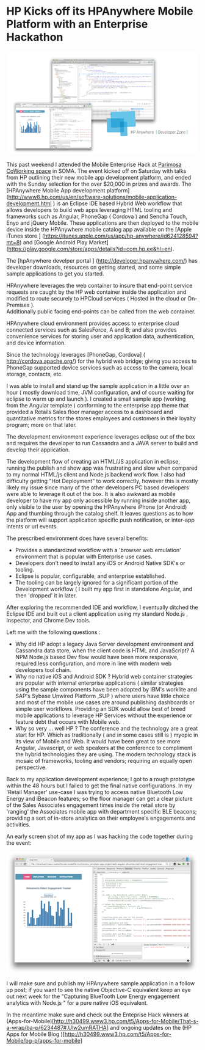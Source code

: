 HP Kicks off its HPAnywhere Mobile Platform with an Enterprise Hackathon
=========

![Image](screenshots/splash700x400.png?raw=true)

This past weekend I attended the Mobile Enterprise Hack at [Parimosa CoWorking space](http://www.parisoma.com/) in SOMA.
The event kicked off on Saturday with talks from HP outlining their new mobile app development platform, and ended with the Sunday selection for the over $20,000 in prizes and awards. 
The [HPAnywhere Mobile App development platform] (http://www8.hp.com/us/en/software-solutions/mobile-application-development.html ) is an Eclipse IDE based Hybrid Web workflow that allows developers to build web apps 
leveraging HTML tooling and frameworks such as Angular, PhoneGap ( Cordova ) and Sencha Touch, Enyo and jQuery Mobile.  These applications are then deployed to the mobile device inside the HPAnywhere mobile catalog app available on 
the [Apple iTunes store ] (https://itunes.apple.com/us/app/hp-anywhere/id624128594?mt=8) and [Google Android Play Market] (https://play.google.com/store/apps/details?id=com.hp.ee&hl=en).

The [hpAnywhere develper portal ] (http://developer.hpanywhere.com/) has developer downloads, resources on getting started, and some simple sample applications to get you started.

HPAnywhere leverages the web container to insure that end-point service requests are caught by the HP web container inside the application and modified to route securely to HPCloud services ( Hosted in the cloud or On-Premises ).  
Additionally public facing end-points can be called from the web container.

HPAnywhere cloud environment provides access to enterprise cloud connected services such as SalesForce, A and B; and also provides convenience services for storing user and application data, authentication, and device information.

Since the technology leverages [PhoneGap, Cordova] (  http://cordova.apache.org/) for the hybrid web bridge; giving you access to PhoneGap supported device services such as access to the camera, local storage, contacts, etc.

I was able to install and stand up the sample application in a little over an hour ( mostly download time, JVM configuration, and of course waiting for eclipse to warm up and launch ).  I created a small sample app (working from the Angular template ) conforming 
to the enterprise app theme that provided a Retails Sales floor manager access to a dashboard and quantitative metrics for the stores employees and customers in their loyalty program; more on that later.

The development environment experience leverages eclipse out of the box and requires the developer to run Cassandra and a JAVA server to build and develop their application.

The development flow of creating an HTML/JS application in eclipse, running the publish and show app was frustrating and slow when compared to my normal HTML/js client and Node.js backend work flow.  I also had difficulty 
getting "Hot Deployment" to work correctly, however this is mostly likely my issue since many of the other developers PC based developers were able to leverage it out of the box. It is also awkward as mobile developer to have my app only accessible by running inside another app, only visible to the user by opening the HPAnywhere iPhone (or Android) App and thumbing through the catalog shelf.  It leaves questions as to how the platform will support application specific push notification, or inter-app intents or url events.

The prescribed environment does have several benefits:
- Provides a standardized workflow with a 'browser web emulation' environment that is popular with Enterprise use cases.
- Developers don't need to install any iOS or Android Native SDK's or tooling.
- Eclipse is popular, configurable, and enterprise established.
- The tooling can be largely ignored for a significant portion of the Development workflow ( I built my app first in standalone Angular, and then 'dropped' it in later.

After exploring the recommended IDE and workflow, I eventually ditched the Eclipse IDE and built out a client application using my standard Node.js , Inspector, and Chrome Dev tools.


Left me with the following questions :
- Why did HP adopt a legacy Java Server development environment and Cassandra data store, when the client code is HTML and JavaScript?  A NPM Node.js based Dev flow would have been more responsive, required less configuration, and more in line with modern web developers tool chain.
- Why no native iOS and Android SDK ? Hybrid web container strategies are popular with internal enterprise applications ( similar strategies using the sample components have been adopted by IBM's worklite and SAP's Sybase Unwired Platform ,SUP ) where users have little choice and most of the mobile use cases are around publishing dashboards or simple user workflows.  Providing an SDK would allow best of breed mobile applications to leverage HP Services without the experience or feature debt that occurs with Mobile web.
- Why so very ... well HP ?  The conference and the technology are a great start for HP.  Which as traditionally ( and in some cases still is ) myopic in its view of Mobile and Web.  It would have been great to see more Angular, Javascript, or web speakers at the conference to compliment the hybrid technologies they are using. The modern technology stack is mosaic of frameworks, tooling and vendors; requiring an equally open perspective.

Back to my application development experience; I got to a rough prototype within the 48 hours but I failed to get the final native configurations.  In my 'Retail Manager' use-case I was trying to access native Bluetooth Low Energy and iBeacon features; so the floor manager can get a clear picture of the Sales Associates engagement times inside the retail store by 'ranging' the Associates mobile app with department specific BLE beacons;  providing a sort of in-store analytics on their employee's engagements and activities.

An early screen shot of my app as I was hacking the code together during the event:

![Image](screenshots/image1.png?raw=true)

I will make sure and publish my HPAnywhere sample application in a follow up post;  if you want to see the native Objective-C equivalent keep an eye out next week for the "Capturing BlueTooth Low Energy engagement analytics with Node.js " for a pure native iOS equivalent.

In the meantime make sure and check out the Enteprise Hack winners at (Apps-for-Mobile)[http://h30499.www3.hp.com/t5/Apps-for-Mobile/That-s-a-wrap/ba-p/6234487#.Ulw2umRATHA] and ongoing updates on the (HP Apps for Mobile Blog )[http://h30499.www3.hp.com/t5/Apps-for-Mobile/bg-p/apps-for-mobile]


